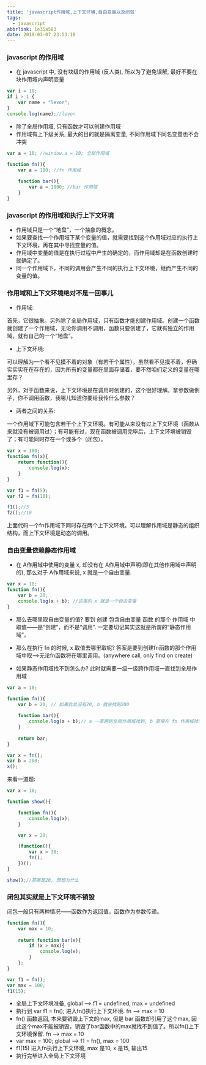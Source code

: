 ```yaml
---
title: 'javascript作用域,上下文环境,自由变量以及闭包'
tags:
  - javascript
abbrlink: 1e35a583
date: 2019-03-07 23:53:10
---
```




### javascript 的作用域

+ 在 javascript 中, 没有块级的作用域 (反人类),  所以为了避免误解, 最好不要在块作用域内声明变量

```javascript
var i = 10;
if i > 1 {
    var name = "levon";
}
console.log(name);//levon
```

+ 除了全局作用域, 只有函数才可以创建作用域
+ 作用域有上下级关系, 最大的目的就是隔离变量, 不同作用域下同名变量也不会冲突

```javascript
var a = 10; //window.a = 10; 全局作用域

function fn(){
    var a = 100; //fn 作用域
    
    function bar(){
        var a = 1000; //bar 作用域
    }
}
```

<!-- more -->

### javascript 的作用域和执行上下文环境

- 作用域只是一个“地盘”，一个抽象的概念。
- 如果要查找一个作用域下某个变量的值，就需要找到这个作用域对应的执行上下文环境，再在其中寻找变量的值。
- 作用域中变量的值是在执行过程中产生的确定的，而作用域却是在函数创建时就确定了。
- 同一个作用域下，不同的调用会产生不同的执行上下文环境，继而产生不同的变量的值。



### 作用域和上下文环境绝对不是一回事儿

+ 作用域:

首先，它很抽象。另外除了全局作用域，只有函数才能创建作用域。创建一个函数就创建了一个作用域，无论你调用不调用，函数只要创建了，它就有独立的作用域，就有自己的一个“地盘”。

+ 上下文环境:

可以理解为一个看不见摸不着的对象（有若干个属性），虽然看不见摸不着，但确实实实在在存在的，因为所有的变量都在里面存储着，要不然咱们定义的变量在哪里存？

另外，对于函数来说，上下文环境是在调用时创建的，这个很好理解。拿参数做例子，你不调用函数，我哪儿知道你要给我传什么参数？

+ 两者之间的关系:

一个作用域下可能包含若干个上下文环境。有可能从来没有过上下文环境（函数从来就没有被调用过）；有可能有过，现在函数被调用完毕后，上下文环境被销毁了；有可能同时存在一个或多个（闭包）。

```javascript
var x = 100;
function fn(x){
    return function(){
        console.log(x);
    }
}

var f1 = fn(5);
var f2 = fn(10);

f1();//5
f2();//10
```

上面代码一个fn作用域下同时存在两个上下文环境。可以理解作用域是静态的组织结构，而上下文环境是动态的调用。



### 自由变量依赖静态作用域

- 在 A作用域中使用的变量 x, 却没有在 A作用域中声明(即在其他作用域中声明的), 那么对于 A作用域来说, x 就是一个自由变量.

```javascript
var x = 10;
function fn(){
    var b = 20;
    console.log(x + b); //这里的 x 就是一个自由变量
}
```

- 那么去哪里取自由变量的值?  要到 创建 包含自由变量 函数 的那个 作用域 中取值——是“创建”，而不是“调用”. 一定要切记其实这就是所谓的“静态作用域”。

- 那么在执行 fn 的时候, x 取值去哪里取呢?  答案是要到创建fn函数的那个作用域中取——>无论fn函数将在哪里调用。(anywhere call, only find on create)

- 如果静态作用域找不到怎么办? 此时就需要一级一级跨作用域一直找到全局作用域

```javascript
var a = 10;

function fn(){
    var b = 20; // 如果此处没有20, b 就会找到200
    
    function bar(){
        console.log(a + b);// a 一直跨到全局作用域找到, b 直接在 fn 作用域找到,  
    }
    
    return bar;
}

var x = fn();
var b = 200;
x();
```



来看一道题:

```javascript
var x = 10;

function show(){

	function fn(){
		console.log(x);
	}

    var x = 20;

	(function(){
		var x = 30;
		fn();
	})();
}

show();//答案是20, 想想为什么
```



### 闭包其实就是上下文环境不销毁

闭包一般只有两种情况——函数作为返回值，函数作为参数传递。

```javascript
function fn(){
    var max = 10;
    
    return function bar(x){
        if (x > max){
            console.log(x);
        }
    };
}

var f1 = fn();
var max = 100;
f1(15);
```



+ 全局上下文环境准备,   global —>  f1 = undefined, max = undefined
+ 执行到 var f1 = fn();  进入fn()执行上下文环境.    fn —> max = 10
+ fn() 函数返回, 本来要销毁上下文的max,  但是 bar 函数却引用了这个max, 因此这个max不能被销毁，销毁了bar函数中的max就找不到值了。所以fn()上下文环境保留.  fn —> max = 10
+ var max = 100;    global —> f1 = fn(), max = 100
+ f1(15)  进入fn执行上下文环境, max 是10,  x 是15, 输出15
+ 执行完毕进入全局上下文环境
